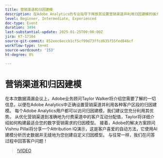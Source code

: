 ```yaml
---
title: 营销渠道和归因建模
description: 在Adobe Analytics的专业指导下释放其设置营销渠道并利用归因建模的强大功能
level: Beginner, Intermediate, Experienced
doc-type: Event
duration: 3494
last-substantial-update: 2025-01-25T00:00:00Z
jira: KT-17164
source-git-commit: 852eec6eccb1cf5cf99d73ffcd635f55fed846cf
workflow-type: tm+mt
source-wordcount: '153'
ht-degree: 0%

---
```



# 营销渠道和归因建模

在本次数据滴漏会议上，Adobe业务顾问Taylor Walker将介绍您需要了解的一切信息，以便在Adobe Analytics中正确设置营销渠道并利用各种客户区段的归因建模。 每个Adobe Analytics用户都可以访问归因建模，我们建议您充分利用其优势。 从优化营销渠道到准确地为付费渠道中的客户互动分配值，Taylor将详细介绍如何构建最适合您的数字营销需求的归因模型。 接着，Adobe的解决方案顾问Vishnu Pillai将分享一个Attribution IQ演示，这是客户喜爱的自动方法，它使用AI建模分析历史数据并无缝地为您创建自定义归因模型。 与往常一样，我们在问答过程中回答客户问题！

>[!VIDEO](https://video.tv.adobe.com/v/3443020/?learn=on&enablevpops)

